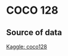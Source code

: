 # COCO 128
## Source of data 
[Kaggle: coco128](https://www.kaggle.com/datasets/ultralytics/coco128)